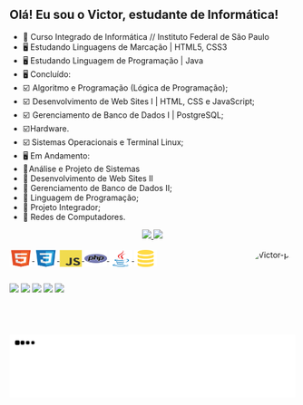 ## Olá! Eu sou o Victor, estudante de Informática!
- 📖 Curso Integrado de Informática // Instituto Federal de São Paulo
- 🖥️ Estudando Linguagens de Marcação | HTML5, CSS3
- 🖥️ Estudando Linguagem de Programação | Java
- 🖥️ Concluído: 
- ☑️  Algoritmo e Programação (Lógica de Programação);
- ☑️  Desenvolvimento de Web Sites I | HTML, CSS e JavaScript;
- ☑️  Gerenciamento de Banco de Dados I | PostgreSQL;
- ☑️ Hardware. 
- ☑️ Sistemas Operacionais e Terminal Linux;
- 🖥️ Em Andamento:
- 🔲 Análise e Projeto de Sistemas
- 🔲 Desenvolvimento de Web Sites II
- 🔲 Gerenciamento de Banco de Dados II;
- 🔲 Linguagem de Programação;
- 🔲 Projeto Integrador;
- 🔲 Redes de Computadores.



<div align="center">
  <a href="https://github.com/ViictorWebTech">
  <img height="180em" src="https://github-readme-stats.vercel.app/api?username=ViictorWebTech&show_icons=true&theme=dracula&include_all_commits=true&count_private=true"/>
  <img height="180em" src="https://github-readme-stats.vercel.app/api/top-langs/?username=ViictorWebTech&layout=compact&langs_count=7&theme=dracula"/>
</div>
<div style="display: inline_block"><br>

  <img align="center" alt="Victor-HTML" height="30" width="40" src="https://raw.githubusercontent.com/devicons/devicon/master/icons/html5/html5-original.svg">
  <img align="center" alt="Victor-CSS" height="30" width="40" src="https://raw.githubusercontent.com/devicons/devicon/master/icons/css3/css3-original.svg">
  <img align="center" alt="Victor-JavaScript" height="30" width="40" src="https://raw.githubusercontent.com/devicons/devicon/master/icons/javascript/javascript-original.svg">
 <img align="center" alt="Victor-PHP" height="30" width="40" src="https://raw.githubusercontent.com/devicons/devicon/master/icons/php/php-original.svg">
  <img align="center" alt="Victor-Java" height="30" width="40" src="https://raw.githubusercontent.com/devicons/devicon/master/icons/java/java-original.svg">
  <img align="center" alt="Victor-SQL" height="30" width="40" src="https://raw.githubusercontent.com/devicons/devicon/master/icons/sql/sql-original.svg">
  
  <img align="right" alt="Victor-pic" height="150" style="border-radius:50px;" src="https://d1fdloi71mui9q.cloudfront.net/5MJ2xszwQD6cXigBY58V_35738fa8d3xSsx2Y?width=676&height=676">
</div>
  
  ##
 
<div> 
  <a href="https://www.youtube.com/channel/UCMD8AJbtJl1DUl-d3YkZztA" target="_blank"><img src="https://img.shields.io/badge/YouTube-FF0000?style=for-the-badge&logo=youtube&logoColor=white" target="_blank"></a>
  <a href="https://www.instagram.com/victorguerreiro_br/" target="_blank"><img src="https://img.shields.io/badge/-Instagram-%23E4405F?style=for-the-badge&logo=instagram&logoColor=white" target="_blank"></a>
 	<a href="https://www.twitch.tv/victor_guerreiro" target="_blank"><img src="https://img.shields.io/badge/Twitch-9146FF?style=for-the-badge&logo=twitch&logoColor=white" target="_blank"></a>
 <a href="https://discord.gg/utxHV5Z" target="_blank"><img src="https://img.shields.io/badge/Discord-7289DA?style=for-the-badge&logo=discord&logoColor=white" target="_blank"></a> 
  <a href = "mailto:victorguerreirocontact@gmail.com"><img src="https://img.shields.io/badge/-Gmail-%23333?style=for-the-badge&logo=gmail&logoColor=white" target="_blank"></a>

 
  ![Snake animation](https://github.com/ViictorWebTech/ViictorWebTech/blob/output/github-contribution-grid-snake.svg)
 
</div>
